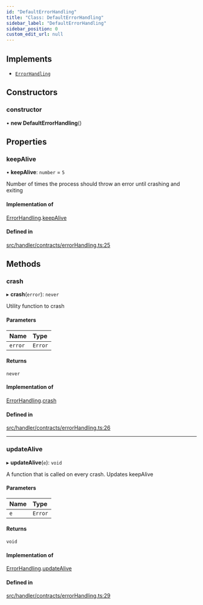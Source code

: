 ```yaml
---
id: "DefaultErrorHandling"
title: "Class: DefaultErrorHandling"
sidebar_label: "DefaultErrorHandling"
sidebar_position: 0
custom_edit_url: null
---
```


## Implements

- [`ErrorHandling`](../interfaces/ErrorHandling.md)

## Constructors

### constructor

• **new DefaultErrorHandling**()

## Properties

### keepAlive

• **keepAlive**: `number` = `5`

Number of times the process should throw an error until crashing and exiting

#### Implementation of

[ErrorHandling](../interfaces/ErrorHandling.md).[keepAlive](../interfaces/ErrorHandling.md#keepalive)

#### Defined in

[src/handler/contracts/errorHandling.ts:25](https://github.com/sern-handler/handler/blob/eb2924c/src/handler/contracts/errorHandling.ts#L25)

## Methods

### crash

▸ **crash**(`error`): `never`

Utility function to crash

#### Parameters

| Name | Type |
| :------ | :------ |
| `error` | `Error` |

#### Returns

`never`

#### Implementation of

[ErrorHandling](../interfaces/ErrorHandling.md).[crash](../interfaces/ErrorHandling.md#crash)

#### Defined in

[src/handler/contracts/errorHandling.ts:26](https://github.com/sern-handler/handler/blob/eb2924c/src/handler/contracts/errorHandling.ts#L26)

___

### updateAlive

▸ **updateAlive**(`e`): `void`

A function that is called on every crash. Updates keepAlive

#### Parameters

| Name | Type |
| :------ | :------ |
| `e` | `Error` |

#### Returns

`void`

#### Implementation of

[ErrorHandling](../interfaces/ErrorHandling.md).[updateAlive](../interfaces/ErrorHandling.md#updatealive)

#### Defined in

[src/handler/contracts/errorHandling.ts:29](https://github.com/sern-handler/handler/blob/eb2924c/src/handler/contracts/errorHandling.ts#L29)
